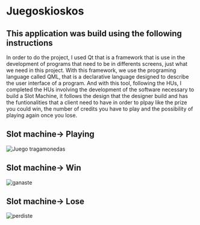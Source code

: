 # Juegoskioskos

## This application was build using the following instructions
In order to do the project, I used Qt that is a framework that is use in the development of programs that need to be in differents screens, just what we need in this project. With this framework, we use the programing language called QML, that is a declarative language designed to describe the user interface of a program.
And with this tool, following the HUs, I completed the HUs involving the development of the software necessary to build a Slot Machine, it follows the design that the designer build and has the funtionalities that a client need to have in order to plpay like the prize you could win, the number of credits you have to play and the possibility of playing again once you lose.
## Slot machine-> Playing 
![Juego tragamonedas](https://user-images.githubusercontent.com/66968793/150663496-cea26bd2-a7be-432f-95da-7576559fc21e.png)
## Slot machine-> Win
![ganaste](https://user-images.githubusercontent.com/66968793/150663510-ed57672b-a471-45f7-9a81-4c39fe4f33e6.png)
## Slot machine-> Lose
![perdiste](https://user-images.githubusercontent.com/66968793/150663522-ff615a74-9791-4d7d-a9c4-e7e84c00cac6.png)





